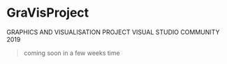 # GraVisProject

GRAPHICS AND VISUALISATION PROJECT
VISUAL STUDIO COMMUNITY 2019

> coming soon in a few weeks time
